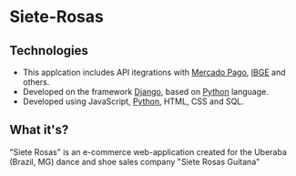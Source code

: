 # Siete-Rosas

## Technologies
- This applcation includes API itegrations with [Mercado Pago](https://www.mercadopago.com.br/developers/), [IBGE](https://servicodados.ibge.gov.br/api/docs/) and others.
- Developed on the framework [Django](https://www.djangoproject.com), based on [Python](https://www.python.org) language.
- Developed using JavaScript, [Python](https://www.python.org), HTML, CSS and SQL.

## What it's?
"Siete Rosas" is an e-commerce web-application created for the Uberaba (Brazil, MG) dance and shoe sales company "Siete Rosas Guitana"
